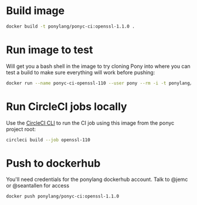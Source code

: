 # Build image

```bash
docker build -t ponylang/ponyc-ci:openssl-1.1.0 .
```

# Run image to test

Will get you a bash shell in the image to try cloning Pony into where you can test a build to make sure everything will work before pushing:

```bash
docker run --name ponyc-ci-openssl-110 --user pony --rm -i -t ponylang/ponyc-ci:openssl-1.1.0 bash
```

# Run CircleCI jobs locally

Use the [CircleCI CLI](https://circleci.com/docs/2.0/local-cli/) to run the CI job using this image
from the ponyc project root:

```bash
circleci build --job openssl-110
```

# Push to dockerhub

You'll need credentials for the ponylang dockerhub account. Talk to @jemc or @seantallen for access

```bash
docker push ponylang/ponyc-ci:openssl-1.1.0
```
